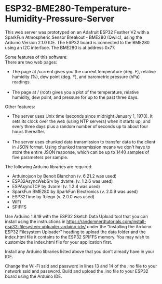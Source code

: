 # ESP32-BME280-Temperature-Humidity-Pressure-Server
This web server was prototyped on an Adafruit ESP32 Feather V2 with a SparkFun Atmospheric Sensor Breakout - BME280 (Qwiic), using the Arduino Version 2.1.0 IDE.  The ESP32 board is connected to the BME280 using an I2C interface.  The BME280 is at address 0x77.

Some features of this software:<br>
There are two web pages:<br>
* The page at <ip address>/current gives you the current temperature (deg. F), relative humidity (%), dew point (deg. F), and barometric pressure (hPa) readings.<br><br>
* The page at <ip address>/ (root) gives you a plot of the temperature, relative humidity, dew point, and pressure for up to the past three days.<br><p>

Other features:<br>
* The server uses Unix time (seconds since midnight January 1, 1970).  It sets its clock over the web (using NTP servers) when it starts up, and every three days plus a random number of seconds up to about four hours thereafter.<br><br>
* The server uses chunked data transmission to transfer data to the client in JSON format.  Using chunked transmission means we don't have to store the entire JSON response, which can be up to 1440 samples of five parameters per sample.<br><p>

The following Arduino libraries are required:<br>
* Arduinojson by Benoit Blanchon (v. 6.21.2 was used)<br>
* ESP32AsyncWebSrv by dvarrel (v. 1.2.6 was used)<br>
* ESPAsyncTCP by dvarrel (v. 1.2.4 was used)<br>
* SparkFun BME280 by SparkFun Electronics (v. 2.0.9 was used)<br>
* ESP32Time by fbiego (v. 2.0.0 was used)<br>
* WiFi<br>
* SPIFFS<p>

Use Arduino 1.8.19 with the ESP32 Sketch Data Upload tool that you can install using the instructions in https://randomnerdtutorials.com/install-esp32-filesystem-uploader-arduino-ide/ under the "Installing the Arduino ESP32 Filesystem Uploader" heading to upload the data folder and the index.html file it contains to the ESP32 SPIFFS memory.  You may wish to customize the index.html file for your application first.<p>
Install any Arduino libraries listed above that you don't already have in your IDE.<p>
Change the Wi-Fi ssid and password in lines 13 and 14 of the .ino file to your network ssid and password.  Build and upload the .ino file to your ESP32 board using the Arduino IDE.
